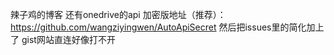 
辣子鸡的博客
还有onedrive的api
 加密版地址（推荐）：https://github.com/wangziyingwen/AutoApiSecret
 然后把issues里的简化加上了
 gist网站直连好像打不开
